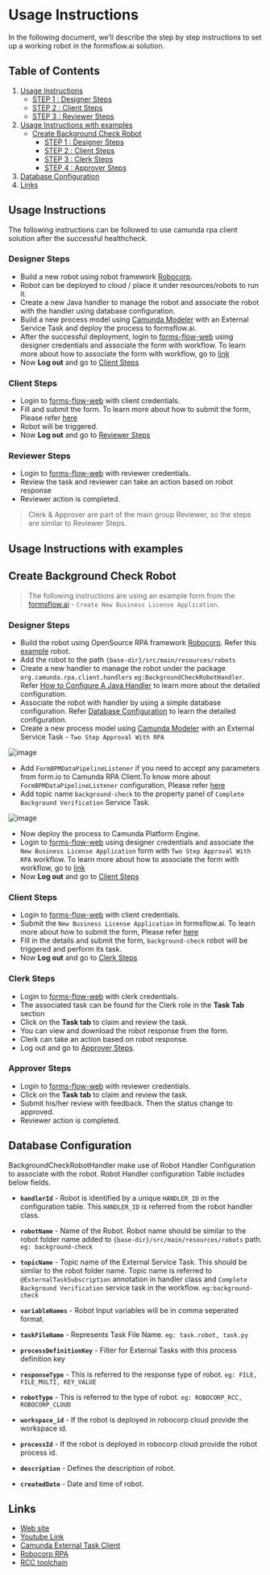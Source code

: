 # Usage Instructions
In the following document, we’ll describe the step by step instructions to set up a working robot in the formsflow.ai solution.

## Table of Contents
1. [Usage Instructions](#usage-instructions)
    * [STEP 1 : Designer Steps](#designer-steps)
    * [STEP 2 : Client Steps](#client-steps)
    * [STEP 3 : Reviewer Steps](#reviewer-steps)
2. [Usage Instructions with examples](#usage-instructions-with-examples)
    * [Create Background Check Robot](#create-background-check-robot)
        * [STEP 1 : Designer Steps](#designer--steps)
        * [STEP 2 : Client Steps](#client--steps)
        * [STEP 3 : Clerk Steps](#clerk-steps)
        * [STEP 4 : Approver Steps](#approver-steps)
3. [Database Configuration](#database-configuration)
4. [Links](#links)

## Usage Instructions

The following instructions can be followed to use camunda rpa client solution after the successful healthcheck.

###  Designer Steps
  
 * Build a new robot using robot framework [Robocorp](https://robocorp.com/).
 * Robot can be deployed to cloud / place it under resources/robots to run it. 
 * Create a new Java handler to manage the robot and associate the robot with the handler using database configuration.  
 * Build a new process model using [Camunda Modeler](https://camunda.com/download/modeler/) with an External Service Task and deploy the process to formsflow.ai.
 * After the successful deployment, login to [forms-flow-web](http://localhost:3000) using designer credentials and associate the form with workflow. To learn more about how to associate the form with workflow, go to [link](https://github.com/AOT-Technologies/forms-flow-ai/blob/master/USAGE.md)
 * Now **Log out** and go to [Client Steps](#client-steps) 
 
### Client Steps

 * Login to [forms-flow-web](http://localhost:3000) with client credentials.
 * Fill and submit the form. To learn more about how to submit the form, Please refer [here](https://github.com/AOT-Technologies/forms-flow-ai/blob/master/USAGE.md)
 * Robot will be triggered.
 * Now **Log out** and go to [Reviewer Steps](#reviewer-steps)

### Reviewer Steps 

 * Login to  [forms-flow-web](http://localhost:3000) with reviewer credentials.
 * Review the task and reviewer can take an action based on robot response
 * Reviewer action is completed.
 
> Clerk & Approver are part of the main group Reviewer, so the steps are similar to Reviewer Steps.

## Usage Instructions with examples

## Create Background Check Robot

> The following instructions are using an example form from the [formsflow.ai](https://formsflow.ai/) - `Create New Business License Application`.

### Designer  Steps

 * Build the robot using OpenSource RPA framework [Robocorp](https://robocorp.com/). Refer this [example](https://github.com/robocorp/example-google-image-search) robot.
 * Add the robot to the path `{base-dir}/src/main/resources/robots`
 * Create a new handler to manage the robot under the package `org.camunda.rpa.client.handlers` `eg:BackgroundCheckRobotHandler`. Refer [How to Configure A Java Handler](./starter-examples/handlers/background-check-robot-handler-readme.md) to learn more about the detailed configuration.
 * Associate the robot with handler by using a simple database configuration. Refer [Database Configuration](#database-configuration) to learn the detailed configuration.
 * Create a new process model using [Camunda Modeler](https://camunda.com/download/modeler/) with an External Service Task - `Two Step Approval With RPA`

![image](https://user-images.githubusercontent.com/85665463/150779537-376a0394-74d4-4897-85a5-34b954048197.png)

 * Add `FormBPMDataPipelineListener` if you need to accept any parameters from form.io to Camunda RPA Client.To know more about `FormBPMDataPipelineListener` configuration, Please refer [here](https://github.com/AOT-Technologies/forms-flow-ai/blob/master/forms-flow-bpm/starter-examples/listeners/formbpmdatapipeline-readme.md)
 * Add topic name `background-check` to the property panel of `Complete Background Verification` Service Task.
 
![image](https://user-images.githubusercontent.com/85665463/150779740-ed1699f2-c325-441f-84a0-c4b7acdd6b8f.png)

 * Now deploy the process to Camunda Platform Engine.
 * Login to [forms-flow-web](http://localhost:3000) using designer credentials and associate the `New Business License Application` form with `Two Step Approval With RPA` workflow. To learn more about how to associate the form with workflow, go to [link](https://github.com/AOT-Technologies/forms-flow-ai/blob/master/USAGE.md)    
 * Now **Log out** and go to [Client Steps](#client--steps)

### Client  Steps


 * Login to [forms-flow-web](http://localhost:3000) with client credentials.
 * Submit the `New Business License Application` in formsflow.ai. To learn more about how to submit the form, Please refer [here](https://github.com/AOT-Technologies/forms-flow-ai/blob/master/USAGE.md)
 * Fill in the details and submit the form, `background-check` robot will be triggered and perform its task.
 * Now **Log out** and go to [Clerk Steps](#clerk-steps)
   
### Clerk Steps

 * Login to [forms-flow-web](http://localhost:3000) with clerk credentials.
 * The associated task can be found for the Clerk role in the **Task Tab** section
 * Click on the **Task tab** to claim and review the task.
 * You can view and download the robot response from the form.
 * Clerk can take an action based on robot response.
 * Log out and go to [Approver Steps](#approver-steps).

### Approver Steps

 * Login to  [forms-flow-web](http://localhost:3000) with reviewer credentials.
 * Click on the **Task tab** to claim and review the task.
 * Submit his/her review with feedback. Then the status change to approved.
 * Reviewer action is completed.

## Database Configuration

BackgroundCheckRobotHandler make use of Robot Handler Configuration to associate with the robot. Robot Handler configuration Table includes below fields.

* **`handlerId`** - Robot is identified by a unique `HANDLER_ID` in the configuration table. This `HANDLER_ID` is referred from the robot handler class.

* **`robotName`** - Name of the Robot. Robot name should be similar to the robot folder name added to `{base-dir}/src/main/resources/robots` path. `eg: background-check` 

* **`topicName`** - Topic name of the External Service Task. This should be similar to the robot folder name. Topic name is referred to `@ExternalTaskSubscription` annotation in handler class and `Complete Background Verification` service task in the workflow. `eg:background-check` 

* **`variableNames`** - Robot Input variables will be in comma seperated format.

* **`taskFileName`** - Represents Task File Name. `eg: task.robot, task.py`

* **`processDefinitionKey`** - Filter for External Tasks with this process definition key

* **`responseType`** - This is referred to the response type of robot. `eg: FILE, FILE_MULTI, KEY_VALUE`

* **`robotType`** - This is referred to the type of robot. `eg: ROBOCORP_RCC, ROBOCORP_CLOUD`

* **`workspace_id`** - If the robot is deployed in robocorp cloud provide the workspace id.
  
* **`processId`** - If the robot is deployed in robocorp cloud provide the robot process id.

* **`description`** - Defines the description of robot.

* **`createdDate`** - Date and time of robot.


## Links

* [Web site](https://formsflow.ai/)
* [Youtube Link](https://youtu.be/_H-P3Av3gqg)
* [Camunda External Task Client](https://camunda.com/blog/2021/03/external-task-client-spring-bootified/)
* [Robocorp RPA](https://robocorp.com/)
* [RCC toolchain](https://robocorp.com/docs/rcc/overview)
